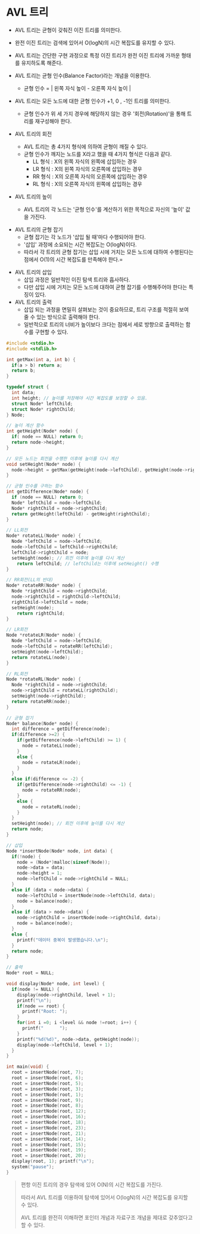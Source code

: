 # AVL 트리

* AVL 트리는 균형이 갖춰진 이진 트리를 의미한다.
* 완전 이진 트리는 검색에 있어서 O(logN)의 시간 복잡도를 유지할 수 있다.
* AVL 트리는 간단한 구현 과정으로 특정 이진 트리가 완전 이진 트리에 가까운 형태를 유지하도록 해준다.
* AVL 트리는 균형 인수(Balance Factor)라는 개념을 이용한다.
  * 균형 인수 = | 왼쪽 자식 높이 - 오른쪽 자식 높이 |
* AVL 트리는 모든 노드에 대한 균형 인수가 +1, 0 , -1인 트리를 의미한다.
  * 균형 인수가 위 세 가지 경우에 해당하지 않는 경우 '회전(Rotation)'을 통해 트리를 재구성해야 한다.

* AVL 트리의 회전
  * AVL 트리는 총 4가지 형식에 의하여 균형이 깨질 수 있다. 
  * 균형 인수가 깨지는 노드를 X라고 했을 때 4가지 형식은 다음과 같다.
    * LL 형식 : X의 왼쪽 자식의 왼쪽에 삽입하는 경우
    * LR 형식 : X의 왼쪽 자식의 오른쪽에 삽입하는 경우
    * RR 형식 : X의 오른쪽 자식의 오른쪽에 삽입하는 경우
    * RL 형식 : X의 오른쪽 자식의 왼쪽에 삽입하는 경우  

* AVL 트리의 높이
  * AVL 트리의 각 노드는 '균형 인수'를 계산하기 위한 목적으로 자신의 '높이' 값을 가진다.



- AVL 트리의 균형 잡기
  - 균형 잡기는 각 노드가 '삽입 될 때'마다 수행되어야 한다. 
  - '삽입' 과정에 소요되는 시간 복잡도는 O(logN)이다.
  - 따라서 각 트리의 균형 잡기는 삽입 시에 거치는 모든 노드에 대하여 수행된다는 점에서 O(1)의 시간 복잡도를 만족해야 한다.=

* AVL 트리의 삽입
  * 삽입 과정은 일반적인 이진 탐색 트리와 흡사하다. 
  * 다만 삽입 시에 거치는 모든 노드에 대하여 균형 잡기를 수행해주어야 한다는 특징이 있다.
* AVL 트리의 출력 
  * 삽입 되는 과정을 면밀히 살펴보는 것이 중요하므로, 트리 구조를 적절히 보여 줄 수 있는 방식으로 출력해야 한다.
  * 일반적으로 트리의 너비가 높이보다 크다는 점에서 세로 방향으로 출력하는 함수를 구현할 수 있다.

```c
#include <stdio.h>
#include <stdlib.h>

int getMax(int a, int b) {
  if(a > b) return a;
  return b;
}

typedef struct {
  int data;
  int height; // 높이를 저장해야 시간 복잡도를 보장할 수 있음.
  struct Node* leftChild;
  struct Node* rightChild;
} Node;

// 높이 계산 함수
int getHeight(Node* node) {
  if( node == NULL) return 0;
  return node->height;
}

// 모든 노드는 회전을 수행한 이후에 높이를 다시 계산
void setHeight(Node* node) {
  node->height = getMax(getHeight(node->leftChild), getHeight(node->rightChild)) +1;
}

// 균형 인수를 구하는 함수
int getDifference(Node* node) {
  if (node == NULL) return 0;
  Node* leftChild = node->leftChild;
  Node* rightChild = node->rightChild;
  return getHeight(leftChild) - getHeight(rightChild);
}

// LL회전
Node* rotateLL(Node* node) {
  Node *leftChild = node->leftChild;
  node->leftChild = leftChild->rightChild;
  leftChild->rightChild = node;
  setHeight(node); // 회전 이후에 높이를 다시 계산
 	return leftChild; // leftChild는 이후에 setHeight() 수행
}

// RR회전(LL의 반대)
Node* rotateRR(Node* node) {
  Node *rightChild = node->rightChild;
  node->rightChild = rightChild->leftChild;
  rightChild->leftChild = node;
  setHeight(node); 
 	return rightChild; 
}

// LR회전
Node *rotateLR(Node* node) {
  Node *leftChild = node->leftChild;
  node->leftChild = rotateRR(leftChild);
  setHeight(node->leftChild);
  return rotateLL(node);
}

// RL회전
Node *rotateRL(Node* node) {
  Node *rightChild = node->rightChild;
  node->rightChild = rotateLL(rightChild);
  setHeight(node->rightChild);
  return rotateRR(node);
}

// 균형 잡기
Node* balance(Node* node) {
  int difference = getDifference(node);
  if(difference >=2) {
    if(getDifference(node->leftChild) >= 1) {
      node = rotateLL(node);
    }
    else {
      node = rotateLR(node);
    }    
  }
  else if(difference <= -2) {
    if(getDifference(node->rightChild) <= -1) {
      node = rotateRR(node);
    }
    else {
      node = rotateRL(node);
    }
  }
  setHeight(node); // 회전 이후에 높이를 다시 계산
  return node;
}

// 삽입
Node *insertNode(Node* node, int data) {
  if(!node) {
    node = (Node*)malloc(sizeof(Node));
    node->data = data;
    node->height = 1;
    node->leftChild = node->rightChild = NULL;
  }
  else if (data < node->data) {
    node->leftChild = insertNode(node->leftChild, data);
    node = balance(node);
  }
  else if (data > node->data) {
    node->rightChild = insertNode(node->rightChild, data);
    node = balance(node);
  }
  else { 
  	printf("데이터 중복이 발생했습니다.\n");
  }
  return node;
}

// 출력
Node* root = NULL;

void display(Node* node, int level) {
  if(node != NULL) {
    display(node->rightChild, level + 1);
    printf("\n");
    if(node == root) {
      printf("Root: ");
    }
    for(int i =0; i <level && node !=root; i++) {
      printf("		");
    }
    printf("%d(%d)", node->data, getHeight(node));
    display(node->leftChild, level + 1);
  }
}

int main(void) {
  root = insertNode(root, 7);
  root = insertNode(root, 6);
  root = insertNode(root, 5);
  root = insertNode(root, 3);
  root = insertNode(root, 1);
  root = insertNode(root, 9);
  root = insertNode(root, 8);
  root = insertNode(root, 12);
  root = insertNode(root, 16);
  root = insertNode(root, 18);
  root = insertNode(root, 23);
  root = insertNode(root, 21);
  root = insertNode(root, 14);
  root = insertNode(root, 15);
  root = insertNode(root, 19);
  root = insertNode(root, 20);
  display(root, 1); printf("\n");
  system("pause");  
}
```

> 편항 이진 트리의 경우 탐색에 있어 O(N)의 시간 복잡도를 가진다.
>
> 따라서 AVL 트리를 이용하여 탐색에 있어서 O(logN)의 시간 복잡도를 유지할 수 있다.
>
> AVL 트리를 완전히 이해하면 포인터 개념과 자료구조 개념을 제대로 갖추었다고 할 수 있다. 

